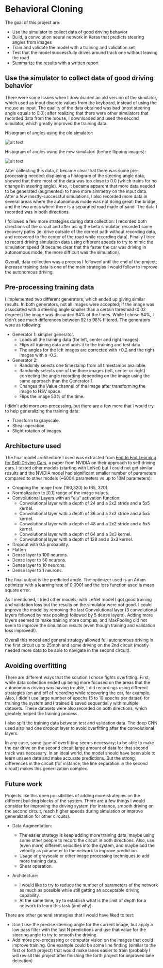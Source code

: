 # Behavioral Cloning

The goal of this project are:
* Use the simulator to collect data of good driving behavior
* Build, a convolution neural network in Keras that predicts steering angles from images
* Train and validate the model with a training and validation set
* Test that the model successfully drives around track one without leaving the road
* Summarize the results with a written report

## Use the simulator to collect data of good driving behavior

There were some issues when I downloaded an old version of the simulator, which used as input discrete values from the keyboard, instead of using the mouse as input. The quality of the data obtained was bad (most steering angle equals to 0.0); after realizing that there were other simulators that recorded data from the mouse, I downloaded and used the second simulator, which greatly improved the training data.

Histogram of angles using the old simulator:

[image1]: /images/old_simulator.png "Old Simulator"
![alt text][image1]

Histogram of angles using the new simulatori (before flipping images):

[image2]: /images/collected_4.png "Old Simulator"
![alt text][image2]

After collecting this data, it became clear that there was some pre-processing needed: displaying a histogram of the steering angle data, showed that there most of the data was too close to 0.0 (which trains for no change in steering angle). Also, it became apparent that more data needed to be generated (augmented) to have more simmetry on the input data. After a few mostly-successful simulations, I also recorded more data in several areas where the autonomous mode was not doing great: the bridge, and the two areas where there is a separated road made of sand. The data I recorded was in both directions.

I followed a few more strategies during data collection: I recorded both directions of the circuit and after using the beta simulator, recorded some recovery paths (ie: drive outside of the correct path without recording data, and recovered to the center of the road while recording data). Finally I tried to record driving simulation data using different speeds to try to mimic the simulation speed (it became clear that the faster the car was driving in autonomous mode, the more difficult was the simulation).

Overall, data collection was a process I followed until the end of the project; increase training data is one of the main strategies I would follow to improve the autonomous driving.


## Pre-processing training data

I implemented two different generators, which ended up giving similar results. In both generators, not all images were accepted; if the image was associated with a steering angle smaller than a certain threshold (0.02 degrees) the image was discarded 94% of the times. While I chose 94%, I didn't see much differences between 92 to 98% filtered. The generators were as following:

* Generator 1: simpler generator. 
  * Loads all the training data (for left, center and right images).
  * Flips all training data and adds it to the training and test data.
  * The angles for the left images are corrected with +0.2 and the right images with a -0.2.
* Generator 2:
  * Randomly selects one timestamp from all timestamps available.
  * Randomly selects one of the three images (left, center or right) correcting the angle recording depending on the image using the same approach than the Generator 1. 
  * Changes the Value channel of the image after transforming the image to HSV space.
  * Flips the image 50% of the time.

I didn't add more pre-processing, but there are a few more that I would try to help generalizing the training data:
* Transform to grayscale.
* Shear operation.
* Slight rotation of images.

## Architecture used

The final model architecture I used was extracted from [End to End Learning for Self-Driving Cars](https://arxiv.org/pdf/1604.07316.pdf), a paper from NVIDIA on their approach to self driving cars. I tested other models (starting with LeNet) but I could not get similar results and the NVIDIA model had significant smaller number of parameters compared to other models (~600K parameters vs up to 10M parameters):

* Cropping the image from (160,320) to (65, 320).
* Normalization to [0,1] range of the image values.
* Convolutional Layers with an "elu" activation function:
  * Convolutional layer with a depth of 24 and a 2x2 stride and a 5x5 kernel.
  * Convolutional layer with a depth of 36 and a 2x2 stride and a 5x5 kernel.
  * Convolutional layer with a depth of 48 and a 2x2 stride and a 5x5 kernel.
  * Convolutional layer with a depth of 64 and a 3x3 kernel.
  * Convolutional layer with a depth of 128 and a 3x3 kernel.
* Dropout with 0.5 probability.
* Flatten
* Dense layer to 100 neurons.
* Dense layer to 50 neurons.
* Dense layer to 10 neurons.
* Dense layer to 1 neurons.

The final output is the predicted angle. The optimizer used is an Adam optimizer with a learning rate of 0.0001 and the loss function used is mean square error.

As I mentioned, I tried other models; with LeNet model I got good training and validation loss but the results on the simulator were not good. I could improve the model by removing the last Convolutional layer (3 convolutional layers followed by max pooling) followed by 5 dense layers). Adding more layers seemed to make training more complex, and MaxPooling did not seem to improve the simulation results (even though training and validation loss improved!).

Overall this model and general strategy allowed full autonomous driving in the first circuit up to 25mph and some driving on the 2nd circuit (mostly needed more data to be able to navigate in the second circuit).

## Avoiding overfitting

There are different ways that the solution I chose fights overfitting. First, while data collection ended up being more focused on the areas that the autonomous driving was having trouble, I did recordings using different strategies (on and off of recording while recovering the car, for example. Also, I didn't use large number of epochs (5 to 10 epochs per dataet) for training the system and I trained & saved sequentially with multiple datasets. These datasets were also recorded on both directions, which greately helped the training process.

I also split the training data between test and validation data. The deep CNN used also had one dropout layer to avoid overfitting after the convolutional layers.

In any case, some type of overfitting seems necessary; to be able to make the car drive on the second circuit large amount of data for that second track was necessary. In an ideal world, the model should have been able to learn unseen data and make accurate predictions. But the strong differences in the circuit (for instance, the line separation in the second circuit) makes this generlization complex.


## Future work

Projects like this open possibilities of adding more strategies on the different building blocks of the system. There are a few things I would consider for improving the driving system (for instance, smooth driving on the second circuit,  reach higher speeds during simulation or improve generalization for other circuits).

* Data Augmentation:
  * The easier strategy is keep adding more training data, maybe using some other people to record the circuit in both directions. Also, use (even more) different velocities into the system, and maybe add the velocity as parameter to the network to improve prediction.
  * Usage of grayscale or other image processing techniques to add more training data.
  * Shear operation.

* Architecture:
  * I would like to try to reduce the number of parameters of the network as much as possible while still getting an acceptable driving capability.
  * At the same time, try to establish what is the limit of depth for a network to learn this task (and why).

There are other general strategies that I would have liked to test:
  * Don't use the precise steering angle for the current image, but apply a low pass filter with the last N predictions and use that value for the steering angle to try to smooth the driving.
  * Add more pre-processing or computer vision on the images that could improve training. One example could be some line finding (similar to the first or forth project) that would make lanes easier to train (probably I will revisit this project after finishing the forth project for improved lane detection)

